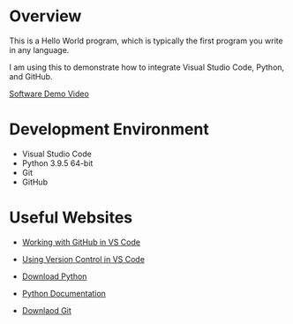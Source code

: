# Overview

This is a Hello World program, which is typically the first program you write in any language. 

I am using this to demonstrate how to integrate Visual Studio Code, Python, and GitHub.


[Software Demo Video](https://youtu.be/CAe1v5YzqSs)

# Development Environment

* Visual Studio Code
* Python 3.9.5 64-bit
* Git
* GitHub

# Useful Websites

* [Working with GitHub in VS Code](https://code.visualstudio.com/docs/editor/github)
* [Using Version Control in VS Code](https://code.visualstudio.com/docs/editor/github)

* [Download Python](https://www.python.org/downloads/)

* [Python Documentation](https://docs.python.org/3/)

* [Downlaod Git](https://git-scm.com/downloads)